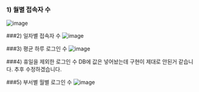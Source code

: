 ### 1) 월별 접속자 수
![image](https://github.com/dlwldnjs1009/comento-3week/assets/107186291/c64e56a2-e814-4417-b5f5-d0106ee12eb4)

###2) 일자별 접속자 수
![image](https://github.com/dlwldnjs1009/comento-3week/assets/107186291/03ae28a0-20fe-4210-9626-834f4504f016)

###3) 평균 하루 로그인 수
![image](https://github.com/dlwldnjs1009/comento-3week/assets/107186291/4de3a0c1-a246-485b-ab31-f7de59735d50)

###4) 휴일을 제외한 로그인 수
DB에 값은 넣어놨는데 구현이 제대로 안된거 같습니다. 추후 수정하겠습니다.

###5) 부서별 월별 로그인 수
![image](https://github.com/dlwldnjs1009/comento-3week/assets/107186291/e697cb36-20e8-4dd6-94ec-a9ff4a47a2c3)
